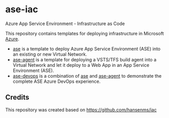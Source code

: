 # ase-iac

Azure App Service Environment - Infrastructure as Code

This repository contains templates for deploying infrastructure in Microsoft [Azure](https://azure.microsoft.com/en-us/).

* [ase](ase/) is a template to deploy Azure App Service Environment (ASE) into an existing or new Virtual Network.
* [ase-agent](ase-agent/) is a template for deploying a VSTS/TFS build agent into a Virtual Network and let it deploy to a Web App in an App Service Environment (ASE).
* [ase-devops](ase-devops/) is a combination of [ase](ase/) and [ase-agent](ase-agent/) to demonstrate the complete ASE Azure DevOps experience.

## Credits

This repository was created based on https://github.com/hansenms/iac
